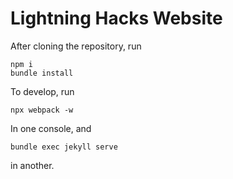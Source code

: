 # Lightning Hacks Website

After cloning the repository, run
```
npm i
bundle install
```

To develop, run
```
npx webpack -w
```
In one console, and
```
bundle exec jekyll serve
```
in another.
